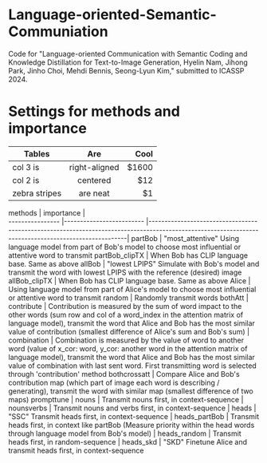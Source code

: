 # Language-oriented-Semantic-Communiation
Code for "Language-oriented Communication with Semantic Coding and Knowledge Distillation for Text-to-Image Generation, Hyelin Nam, Jihong Park, Jinho Choi, Mehdi Bennis, Seong-Lyun Kim," submitted to ICASSP 2024.

# Settings for methods and importance
| Tables        | Are           | Cool  |
| ------------- |:-------------:| -----:|
| col 3 is      | right-aligned | $1600 |
| col 2 is      | centered      |   $12 |
| zebra stripes | are neat      |    $1 |


methods            |       importance          |     
----------------   |-------------------------  |-----------------------------------------------------------------------------------------------------------------------------------------------------|
partBob            |                                   "most_attentive" Using language model from part of Bob's model to choose most influential or attentive word to transmit
partBob_clipTX     |                                 When Bob has CLIP language base. Same as above
allBob             |                                    "lowest LPIPS" Simulate with Bob's model and transmit the word with lowest LPIPS with the reference (desired) image
allBob_clipTX      |                                  When Bob has CLIP language base. Same as above
Alice              |                                     Using language model from part of Alice's model to choose most influential or attentive word to transmit
random             |                                  Randomly transmit words
bothAtt            |   contribute              |    Contribution is measured by the sum of word impact to the other words (sum row and col of a word_index in the attention matrix of language model), transmit the word that Alice and Bob has the most similar value of contribution (smallest difference of Alice's sum and Bob's sum) 
                   |     combination           |     Combination is measured by the value of word to another word (value of x_cor: word, y_cor: another word in the attention matrix of language model), transmit the word that Alice and Bob has the most similar value of combination with last sent word. First transmitting word is selected through 'contribution' method
bothcrossatt       |                                  Compare Alice and Bob's contribution map (which part of image each word is describing / generating), transmit the word with similar map (smallest difference of two maps)
prompttune         | nouns                     |   Transmit nouns first, in context-sequence
                   |      nounsverbs           |      Transmit nouns and verbs first, in context-sequence
                   |      heads                |        "SSC" Transmit heads first, in context-sequence
                   |      heads_partBob        |     Transmit heads first, in context like partBob (Measure priority within the head words through language model from Bob's model)
                   |      heads_random         |    Transmit heads first, in random-sequence
                   |      heads_skd            |       "SKD" Finetune Alice and transmit heads first, in context-sequence
      
